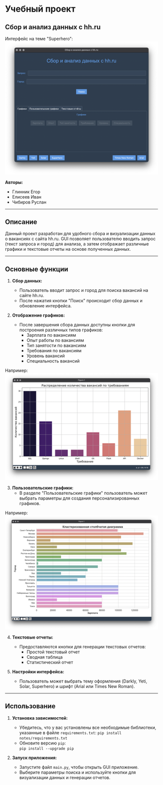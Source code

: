 # Учебный проект
## Сбор и анализ данных с hh.ru

Интерфейс на теме "Superhero":
![alt text](readme/s1.png)

**Авторы:**
- Глинник Егор
- Елисеев Иван
- Чибиров Руслан

---

## Описание

Данный проект разработан для удобного сбора и визуализации данных о вакансиях с сайта hh.ru. GUI позволяет пользователю вводить запрос (текст запроса и город) для анализа, а затем отображает различные графики и текстовые отчеты на основе полученных данных.

---

## Основные функции

1. **Сбор данных:**
   - Пользователь вводит запрос и город для поиска вакансий на сайте hh.ru.
   - После нажатия кнопки "Поиск" происходит сбор данных и обновление интерфейса.

2. **Отображение графиков:**
   - После завершения сбора данных доступны кнопки для построения различных типов графиков:
     - Зарплата по вакансиям
     - Опыт работы по вакансиям
     - Тип занятости по вакансиям
     - Требования по вакансиям
     - Уровень вакансий
     - Специальность вакансий

Например: 
![alt text](readme/s2.png)

3. **Пользовательские графики:**
   - В разделе "Пользовательские графики" пользователь может выбрать параметры для создания персонализированных графиков.

Например: 
![alt text](readme/s3.png)

4. **Текстовые отчеты:**
   - Предоставляются кнопки для генерации текстовых отчетов:
     - Простой текстовый отчет
     - Сводная таблица
     - Статистический отчет

5. **Настройки интерфейса:**
   - Пользователь может выбрать тему оформления (Darkly, Yeti, Solar, Superhero) и шрифт (Arial или Times New Roman).

---

## Использование

1. **Установка зависимостей:**
   - Убедитесь, что у вас установлены все необходимые библиотеки, указанные в файле `requirements.txt`:
   `pip install notes/requirements.txt`
   - Обновите версию `pip`:  
   `pip install --upgrade pip`

2. **Запуск приложения:**
   - Запустите файл `main.py`, чтобы открыть GUI приложение.
   - Выберите параметры поиска и используйте кнопки для визуализации данных и генерации отчетов.

